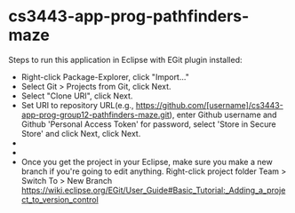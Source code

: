 # cs3443-app-prog-pathfinders-maze
Steps to run this application in Eclipse with EGit plugin installed:
- Right-click Package-Explorer, click "Import..."
- Select Git > Projects from Git, click Next.
- Select "Clone URI", click Next.
- Set URI to repository URL(e.g., https://github.com/[username]/cs3443-app-prog-group12-pathfinders-maze.git), enter Github username and Github 'Personal Access Token' for password, select 'Store in Secure Store' and click Next, click Next.
-
-
- Once you get the project in your Eclipse, make sure you make a new branch if you're going to edit anything. Right-click project folder Team > Switch To > New Branch
https://wiki.eclipse.org/EGit/User_Guide#Basic_Tutorial:_Adding_a_project_to_version_control
